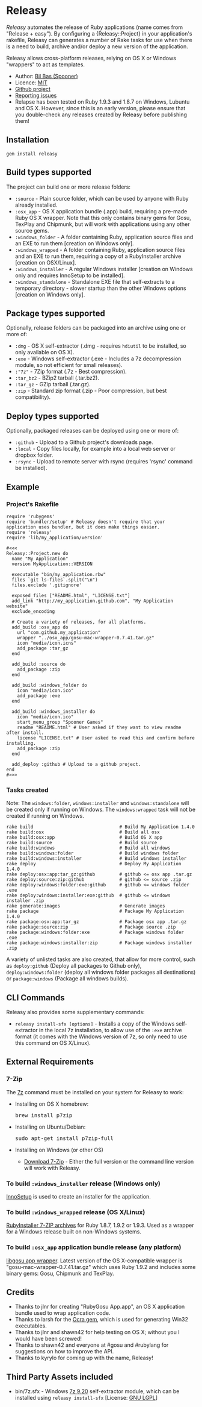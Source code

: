 Releasy
=======

_Releasy_ automates the release of Ruby applications (name comes from "Release + easy").
By configuring a {Releasy::Project} in your application's rakefile, Releasy can generates a number of Rake tasks for use
when there is a need to build, archive and/or deploy a new version of the application.

Releasy allows cross-platform releases, relying on OS X or Windows "wrappers" to act as templates.

* Author: [Bil Bas (Spooner)](https://github.com/Spooner)
* Licence: [MIT](http://www.opensource.org/licenses/mit-license.php)
* [Github project](https://github.com/Spooner/releasy)
* [Reporting issues](https://github.com/Spooner/releasy/issues)
* Relapse has been tested on Ruby 1.9.3 and 1.8.7 on Windows, Lubuntu and OS X. However, since this is an early version, please ensure that you double-check any releases created by Releasy before publishing them!

Installation
------------

    gem install releasy

Build types supported
----------------------

The project can build one or more release folders:

* `:source` - Plain source folder, which can be used by anyone with Ruby already installed.
* `:osx_app` - OS X application bundle (.app) build, requiring a pre-made Ruby OS X wrapper. Note that this only contains binary gems for Gosu, TexPlay and Chipmunk, but will work with applications using any other source gems.
* `:windows_folder` - A folder containing Ruby, application source files and an EXE to run them [creation on Windows only].
* `:windows_wrapped` - A folder containing Ruby, application source files and an EXE to run them, requiring a copy of a RubyInstaller archive [creation on OSX/Linux].
* `:windows_installer` - A regular Windows installer [creation on Windows only and requires InnoSetup to be installed].
* `:windows_standalone` - Standalone EXE file that self-extracts to a temporary directory - slower startup than the other Windows options [creation on Windows only].

Package types supported
-----------------------

Optionally, release folders can be packaged into an archive using one or more of:

* `:dmg` - OS X self-extractor (.dmg - requires `hdiutil` to be installed, so only available on OS X).
* `:exe` - Windows self-extractor (.exe - Includes a 7z decompression module, so not efficient for small releases).
* `:"7z"` - 7Zip format (.7z - Best compression).
* `:tar_bz2` - BZip2 tarball (.tar.bz2).
* `:tar_gz` - GZip tarball (.tar.gz).
* `:zip` - Standard zip format (.zip - Poor compression, but best compatibility).

Deploy types supported
----------------------

Optionally, packaged releases can be deployed using one or more of:

* `:github` - Upload to a Github project's downloads page.
* `:local` - Copy files locally, for example into a local web server or dropbox folder.
* `:rsync` - Upload to remote server with rsync (requires 'rsync' command be installed).

Example
-------

### Project's Rakefile

    require 'rubygems'
    require 'bundler/setup' # Releasy doesn't require that your application uses bundler, but it does make things easier.
    require 'releasy'
    require 'lib/my_application/version'

    #<<<
    Releasy::Project.new do
      name "My Application"
      version MyApplication::VERSION

      executable "bin/my_application.rbw"
      files `git ls-files`.split("\n")
      files.exclude '.gitignore'

      exposed_files ["README.html", "LICENSE.txt"]
      add_link "http://my_application.github.com", "My Application website"
      exclude_encoding

      # Create a variety of releases, for all platforms.
      add_build :osx_app do
        url "com.github.my_application"
        wrapper "../osx_app/gosu-mac-wrapper-0.7.41.tar.gz"
        icon "media/icon.icns"
        add_package :tar_gz
      end

      add_build :source do
        add_package :zip
      end

      add_build :windows_folder do
        icon "media/icon.ico"
        add_package :exe
      end

      add_build :windows_installer do
        icon "media/icon.ico"
        start_menu_group "Spooner Games"
        readme "README.html" # User asked if they want to view readme after install.
        license "LICENSE.txt" # User asked to read this and confirm before installing.
        add_package :zip
      end

      add_deploy :github # Upload to a github project.
    end
    #>>>

### Tasks created

Note: The `windows:folder`, `windows:installer` and `windows:standalone` will be created only if running on Windows.
The `windows:wrapped` task will not be created if running on Windows.

    rake build                                # Build My Application 1.4.0
    rake build:osx                            # Build all osx
    rake build:osx:app                        # Build OS X app
    rake build:source                         # Build source
    rake build:windows                        # Build all windows
    rake build:windows:folder                 # Build windows folder
    rake build:windows:installer              # Build windows installer
    rake deploy                               # Deploy My Application 1.4.0
    rake deploy:osx:app:tar_gz:github         # github <= osx app .tar.gz
    rake deploy:source:zip:github             # github <= source .zip
    rake deploy:windows:folder:exe:github     # github <= windows folder .exe
    rake deploy:windows:installer:exe:github  # github <= windows installer .zip
    rake generate:images                      # Generate images
    rake package                              # Package My Application 1.4.0
    rake package:osx:app:tar_gz               # Package osx app .tar.gz
    rake package:source:zip                   # Package source .zip
    rake package:windows:folder:exe           # Package windows folder .exe
    rake package:windows:installer:zip        # Package windows installer .zip

A variety of unlisted tasks are also created, that allow for more control, such as `deploy:github` (Deploy all packages to Github only),
`deploy:windows:folder` (deploy all windows folder packages all destinations) or `package:windows` (Package all windows builds).

CLI Commands
------------

Releasy also provides some supplementary commands:

* `releasy install-sfx [options]` - Installs a copy of the Windows self-extractor in the local 7z installation, to allow use of the `:exe` archive format (it comes with the Windows version of 7z, so only need to use this command on OS X/Linux).


External Requirements
---------------------

### 7-Zip

The [7z](http://www.7-zip.org) command must be installed on your system for Releasy to work:

  - Installing on OS X homebrew:

    <pre>brew install p7zip</pre>

  - Installing on Ubuntu/Debian:

    <pre>sudo apt-get install p7zip-full</pre>

  - Installing on Windows (or other OS)

    * [Download 7-Zip](http://www.7-zip.org/download.html) - Either the full version or the command line version will work with Releasy.

### To build `:windows_installer` release (Windows only)

[InnoSetup](http://www.jrsoftware.org/isdl.php) is used to create an installer for the application.

### To build `:windows_wrapped` release (OS X/Linux)

[RubyInstaller 7-ZIP archives](http://rubyinstaller.org/downloads/) for Ruby 1.8.7, 1.9.2 or 1.9.3. Used as a wrapper for a Windows release built on non-Windows systems.

### To build `:osx_app` application bundle release (any platform)

[libgosu app wrapper](http://www.libgosu.org/downloads/). Latest version of the OS X-compatible wrapper is "gosu-mac-wrapper-0.7.41.tar.gz" which uses Ruby 1.9.2 and includes some binary gems: Gosu, Chipmunk and TexPlay.

Credits
-------

* Thanks to jlnr for creating "RubyGosu App.app", an OS X application bundle used to wrap application code.
* Thanks to larsh for the [Ocra gem](http://ocra.rubyforge.org/), which is used for generating Win32 executables.
* Thanks to jlnr and shawn42 for help testing on OS X; without you I would have been screwed!
* Thanks to shawn42 and everyone at #gosu and #rubylang for suggestions on how to improve the API.
* Thanks to kyrylo for coming up with the name, Releasy!

Third Party Assets included
---------------------------

* bin/7z.sfx - Windows [7z 9.20](http://www.7-zip.org) self-extractor module, which can be installed using `releasy install-sfx` [License: [GNU LGPL](http://www.7-zip.org/license.txt)]

